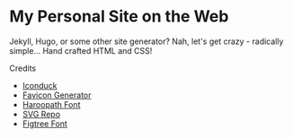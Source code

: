# My Personal Site on the Web

Jekyll, Hugo, or some other site generator? Nah, let's get crazy - radically simple... Hand crafted HTML and CSS!

Credits

- [Iconduck](https://iconduck.com)
- [Favicon Generator](https://realfavicongenerator.net)
- [Haroopath Font](https://www.creativefabrica.com/product/haroopath/)
- [SVG Repo](https://www.svgrepo.com)
- [Figtree Font](https://www.erikdkennedy.com/projects/figtree.html)
